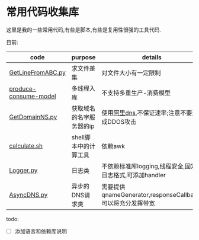 # 常用代码收集库

这里是我的一些常用代码,有些是脚本,有些是复用性很强的工具代码.

目前:

|code|purpose|details|
|-|-|-|
|[GetLineFromABC.py](tools/GetLineFromABC.py)|求文件差集|对文件大小有一定限制|
|[produce-consume-model](./produce-consume-model/ThreadEntry.py)|多线程入库|不支持多重生产-消费模型|
|[GetDomainNS.py](tools/GetDomainNS.py)|获取域名的名字服务器的ip|使用[阿里dns](http://www.alidns.com/),不保证速率;注意不要造成DDOS攻击|
|[calculate.sh](shell-scripts/calculate.sh)|shell脚本中的计算工具|依赖awk|
|[Logger.py](./Logging/Logger.py)|日志类|不依赖标准库logging,线程安全,固定日志格式,可添加handler|
|[AsyncDNS.py](tools/AsyncDNS.py)|异步的DNS请求类|需要提供qnameGenerator,responseCallback;可以将充分发挥带宽|

todo:
  - [ ] 添加语言和依赖库说明
